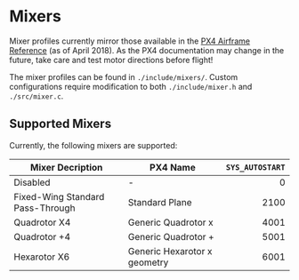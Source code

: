 # Mixers
Mixer profiles currently mirror those available in the [PX4 Airframe Reference](https://dev.px4.io/en/airframes/airframe_reference.html) (as of April 2018). As the PX4 documentation may change in the future, take care and test motor directions before flight!

The mixer profiles can be found in `./include/mixers/`. Custom configurations require modification to both `./include/mixer.h` and `./src/mixer.c`.

## Supported Mixers
Currently, the following mixers are supported:

| **Mixer Decription**             | **PX4 Name**                 | `SYS_AUTOSTART` |
| --------------------             | ------------                 | ---------------:|
| Disabled                         | -                            | 0               |
| Fixed-Wing Standard Pass-Through | Standard Plane               | 2100            |
| Quadrotor X4                     | Generic Quadrotor x          | 4001            |
| Quadrotor +4                     | Generic Quadrotor +          | 5001            |
| Hexarotor X6                     | Generic Hexarotor x geometry | 6001            |
